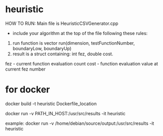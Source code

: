 # heuristic

HOW TO RUN:
Main file is HeuristicCSVGenerator.cpp
- include your algorithm at the top of the file following these rules:
1. run function is vector<result> run(dimension, testFunctionNumber, boundaryLow, boundaryUp)
2. result is a struct containing: int fez, double cost.

fez - current function evaluation count
cost - function evaluation value at current fez number

# for docker

docker build -t heuristic Dockerfile_location

docker run -v PATH_IN_HOST:/usr/src/results -it heuristic

example:
docker run -v /home/debian/source/output:/usr/src/results -it heuristic
